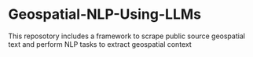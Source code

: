 # Geospatial-NLP-Using-LLMs
This reposotory includes a framework to scrape public source geospatial text and perform NLP tasks to extract geospatial context 
